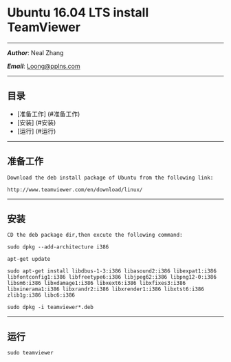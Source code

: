 Ubuntu 16.04 LTS install TeamViewer
===

****
***Author***: Neal Zhang

***Email***: Loong@pplns.com

****
目录
----
*  [准备工作] (#准备工作)
*  [安装] (#安装)
*  [运行] (#运行)

****
准备工作
----

    Download the deb install package of Ubuntu from the following link:

    http://www.teamviewer.com/en/download/linux/

****
安装
----

    CD the deb package dir,then excute the following command:

    sudo dpkg --add-architecture i386

    apt-get update

    sudo apt-get install libdbus-1-3:i386 libasound2:i386 libexpat1:i386 libfontconfig1:i386 libfreetype6:i386 libjpeg62:i386 libpng12-0:i386 libsm6:i386 libxdamage1:i386 libxext6:i386 libxfixes3:i386 libxinerama1:i386 libxrandr2:i386 libxrender1:i386 libxtst6:i386 zlib1g:i386 libc6:i386

    sudo dpkg -i teamviewer*.deb

****
运行
------

    sudo teamviewer
